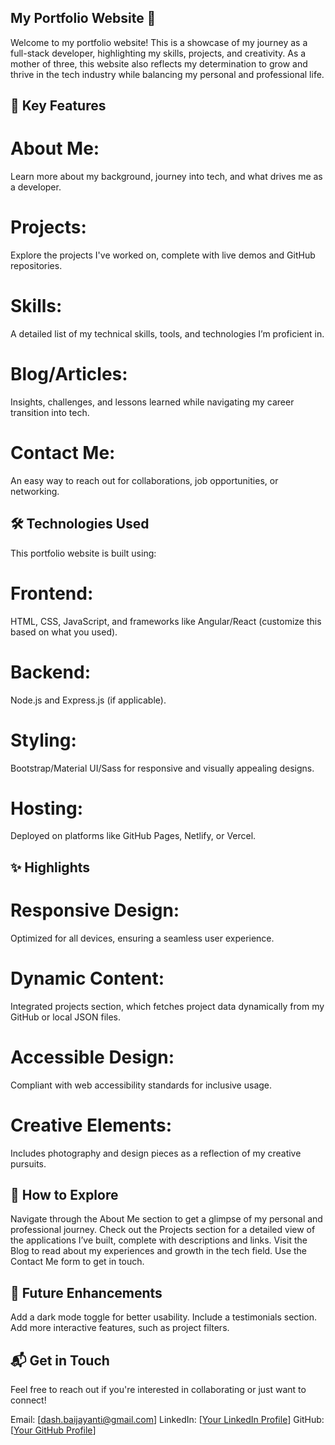 ## My Portfolio Website 🌟

Welcome to my portfolio website! This is a showcase of my journey as a full-stack developer, highlighting my skills, projects, and creativity. As a mother of three, this website also reflects my determination to grow and thrive in the tech industry while balancing my personal and professional life.

## 🌟 Key Features

# About Me: 
Learn more about my background, journey into tech, and what drives me as a developer.
# Projects: 
Explore the projects I've worked on, complete with live demos and GitHub repositories.
# Skills: 
A detailed list of my technical skills, tools, and technologies I’m proficient in.
# Blog/Articles: 
Insights, challenges, and lessons learned while navigating my career transition into tech.
# Contact Me: 
An easy way to reach out for collaborations, job opportunities, or networking.

## 🛠️ Technologies Used

This portfolio website is built using:

# Frontend: 
HTML, CSS, JavaScript, and frameworks like Angular/React (customize this based on what you used).
# Backend: 
Node.js and Express.js (if applicable).
# Styling:
Bootstrap/Material UI/Sass for responsive and visually appealing designs.
# Hosting: 
Deployed on platforms like GitHub Pages, Netlify, or Vercel.

## ✨ Highlights

# Responsive Design: 
Optimized for all devices, ensuring a seamless user experience.
# Dynamic Content: 
Integrated projects section, which fetches project data dynamically from my GitHub or local JSON files.
# Accessible Design: 
Compliant with web accessibility standards for inclusive usage.
# Creative Elements: 
Includes photography and design pieces as a reflection of my creative pursuits.


## 💼 How to Explore

Navigate through the About Me section to get a glimpse of my personal and professional journey.
Check out the Projects section for a detailed view of the applications I’ve built, complete with descriptions and links.
Visit the Blog to read about my experiences and growth in the tech field.
Use the Contact Me form to get in touch.

## 🚀 Future Enhancements
Add a dark mode toggle for better usability.
Include a testimonials section.
Add more interactive features, such as project filters.


## 📬 Get in Touch

Feel free to reach out if you're interested in collaborating or just want to connect!

Email: [dash.baijayanti@gmail.com]
LinkedIn: [[Your LinkedIn Profile](https://www.linkedin.com/in/baijayanti-dash/)]
GitHub: [[Your GitHub Profile](https://github.com/dash-baijayanti)]

 
